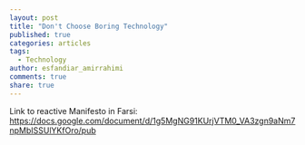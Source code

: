 ```yaml
---
layout: post
title: "Don't Choose Boring Technology"
published: true
categories: articles
tags: 
  - Technology
author: esfandiar_amirrahimi
comments: true
share: true
---
```


Link to reactive Manifesto in Farsi: 
https://docs.google.com/document/d/1g5MgNG91KUrjVTM0_VA3zgn9aNm7npMbISSUlYKfOro/pub